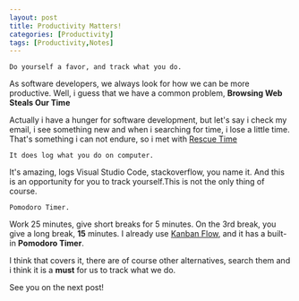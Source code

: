 ```yaml
---
layout: post
title: Productivity Matters!
categories: [Productivity]
tags: [Productivity,Notes]
---
```


    Do yourself a favor, and track what you do.

As software developers, we always look for how we can be more productive. Well, i guess that we have a common problem, **Browsing Web Steals Our Time**

Actually i have a hunger for software development, but let's say i check my email, i see something new and when i searching for time, i lose a little time. That's something i can not endure, so i met with [Rescue Time](http://rescuetime.com/) 

    It does log what you do on computer.

It's amazing, logs Visual Studio Code, stackoverflow, you name it. And this is an opportunity for you to track yourself.This is not the only thing of course.

    Pomodoro Timer.
Work 25 minutes, give short breaks for 5 minutes. On the 3rd break, you give a long break, **15** minutes. I already use [Kanban Flow](http://kanbanflow.com), and it has a built-in **Pomodoro Timer**.

I think that covers it, there are of course other alternatives, search them and i think it is a **must** for us to track what we do.

See you on the next post!
